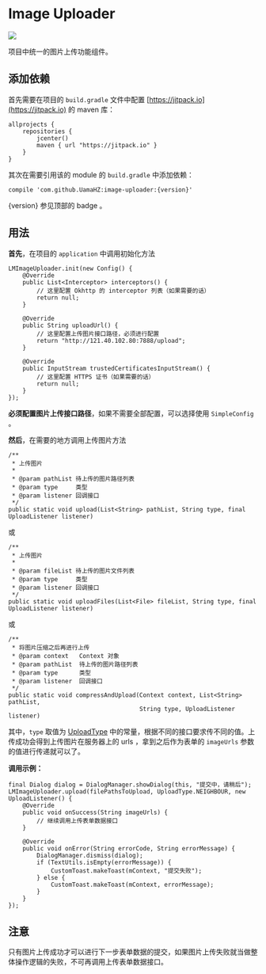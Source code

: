 # Image Uploader
[![](https://jitpack.io/v/UamaHZ/image-uploader.svg)](https://jitpack.io/#UamaHZ/image-uploader)

项目中统一的图片上传功能组件。

## 添加依赖
首先需要在项目的 `build.gradle` 文件中配置 [https://jitpack.io](https://jitpack.io) 的 maven 库：
```
allprojects {
    repositories {
        jcenter()
        maven { url "https://jitpack.io" }
    }
}
```
其次在需要引用该的 module 的 `build.gradle` 中添加依赖：
```
compile 'com.github.UamaHZ:image-uploader:{version}'
```
{version} 参见顶部的 badge 。

## 用法
**首先**，在项目的 `application` 中调用初始化方法
```
LMImageUploader.init(new Config() {
    @Override
    public List<Interceptor> interceptors() {
        // 这里配置 Okhttp 的 interceptor 列表（如果需要的话）
        return null;
    }

    @Override
    public String uploadUrl() {
        // 这里配置上传图片接口路径，必须进行配置
        return "http://121.40.102.80:7888/upload";
    }

    @Override
    public InputStream trustedCertificatesInputStream() {
        // 这里配置 HTTPS 证书（如果需要的话）
        return null;
    }
});
```
**必须配置图片上传接口路径**，如果不需要全部配置，可以选择使用 `SimpleConfig` 。

**然后**，在需要的地方调用上传图片方法
```
/**
 * 上传图片
 *
 * @param pathList 待上传的图片路径列表
 * @param type     类型
 * @param listener 回调接口
 */
public static void upload(List<String> pathList, String type, final UploadListener listener)
```
或
```
/**
 * 上传图片
 *
 * @param fileList 待上传的图片文件列表
 * @param type     类型
 * @param listener 回调接口
 */
public static void uploadFiles(List<File> fileList, String type, final UploadListener listener)
```
或
```
/**
 * 将图片压缩之后再进行上传
 * @param context   Context 对象
 * @param pathList  待上传的图片路径列表
 * @param type      类型
 * @param listener  回调接口
 */
public static void compressAndUpload(Context context, List<String> pathList,
                                     String type, UploadListener listener)
```
其中，`type` 取值为 [UploadType](https://github.com/UamaHZ/image-uploader/blob/master/library/src/main/java/cn/com/uama/imageuploader/UploadType.java) 中的常量，根据不同的接口要求传不同的值。上传成功会得到上传图片在服务器上的 urls ，拿到之后作为表单的 `imageUrls` 参数的值进行传递就可以了。

**调用示例：**
```
final Dialog dialog = DialogManager.showDialog(this, "提交中，请稍后");
LMImageUploader.upload(filePathsToUpload, UploadType.NEIGHBOUR, new UploadListener() {
    @Override
    public void onSuccess(String imageUrls) {
        // 继续调用上传表单数据接口
    }

    @Override
    public void onError(String errorCode, String errorMessage) {
        DialogManager.dismiss(dialog);
        if (TextUtils.isEmpty(errorMessage)) {
            CustomToast.makeToast(mContext, "提交失败");
        } else {
            CustomToast.makeToast(mContext, errorMessage);
        }
    }
});
```

## 注意
只有图片上传成功才可以进行下一步表单数据的提交，如果图片上传失败就当做整体操作逻辑的失败，不可再调用上传表单数据接口。
